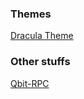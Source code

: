 ### Themes

[Dracula Theme](https://github.com/dracula/qbittorrent/blob/master/dracula.qbtheme)

### Other stuffs

[Qbit-RPC](https://github.com/v4ish/Qbit-RPC)